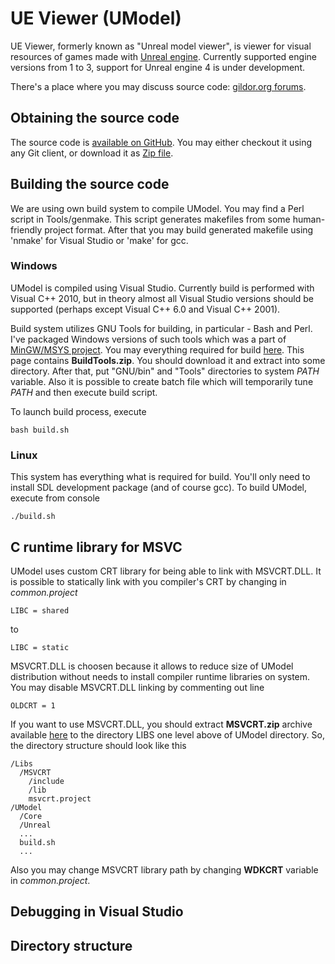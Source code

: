 UE Viewer (UModel)
==================

UE Viewer, formerly known as "Unreal model viewer", is viewer for visual resources of games made with
[Unreal engine](http://www.unrealengine.com/). Currently supported engine versions from 1 to 3, support
for Unreal engine 4 is under development.

There's a place where you may discuss source code:
[gildor.org forums](http://www.gildor.org/smf/index.php?board=37.0).


Obtaining the source code
-------------------------

The source code is [available on GitHub](https://github.com/gildor2/UModel). You may either checkout it
using any Git client, or download it as [Zip file](https://github.com/gildor2/UModel/archive/master.zip).


Building the source code
------------------------

We are using own build system to compile UModel. You may find a Perl script in Tools/genmake. This script
generates makefiles from some human-friendly project format. After that you may build generated makefile
using 'nmake' for Visual Studio or 'make' for gcc.

### Windows

UModel is compiled using Visual Studio. Currently build is performed with Visual C++ 2010, but in theory
almost all Visual Studio versions should be supported (perhaps except Visual C++ 6.0 and Visual C++ 2001).

Build system utilizes GNU Tools for building, in particular - Bash and Perl. I've packaged Windows versions
of such tools which was a part of [MinGW/MSYS project](http://www.mingw.org/). You may everything required for
build [here](https://github.com/gildor2/UModel/releases). This page contains **BuildTools.zip**. You should
download it and extract into some directory. After that, put "GNU/bin" and "Tools" directories to system
*PATH* variable. Also it is possible to create batch file which will temporarily tune *PATH* and then execute
build script.

To launch build process, execute

```
bash build.sh
```

### Linux

This system has everything what is required for build. You'll only need to install SDL development package
(and of course gcc). To build UModel, execute from console

```
./build.sh
```


C runtime library for MSVC
--------------------------

UModel uses custom CRT library for being able to link with MSVCRT.DLL. It is possible to statically link with
you compiler's CRT by changing in *common.project*

```
LIBC = shared
```

to

```
LIBC = static
```

MSVCRT.DLL is choosen because it allows to reduce size of UModel distribution without needs to install compiler
runtime libraries on system. You may disable MSVCRT.DLL linking by commenting out line

```
OLDCRT = 1
```

If you want to use MSVCRT.DLL, you should extract **MSVCRT.zip** archive available
[here](https://github.com/gildor2/UModel/releases) to the directory LIBS one level above of UModel directory.
So, the directory structure should look like this

    /Libs
      /MSVCRT
        /include
        /lib
        msvcrt.project
    /UModel
      /Core
      /Unreal
      ...
      build.sh
      ...

Also you may change MSVCRT library path by changing **WDKCRT** variable in *common.project*.


Debugging in Visual Studio
--------------------------


Directory structure
-------------------
